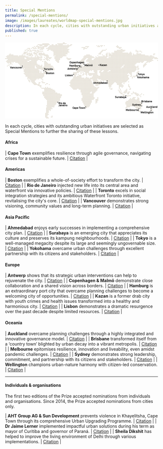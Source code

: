 ```yaml
---
title: Special Mentions
permalink: /special-mentions/
image: /images/laureates/worldmap-special-mentions.jpg
description: In each cycle, cities with outstanding urban initiatives are selected as Special Mentions to further the sharing of these lessons.
published: true
---
```


![Special Mentions](/images/laureates/worldmap-special-mentions.jpg/)

In each cycle, cities with outstanding urban initiatives are selected as Special Mentions to further the sharing of these lessons. 

#### **Africa**

| **Cape Town** exemplifies resilience through agile governance, navigating crises for a sustainable future. | [Citation](/cape-town/) |

#### **Americas**

| **Boston** exemplifies a whole-of-society effort to transform the city. | [Citation](/boston/) |
| **Rio de Janeiro** injected new life into its central area and waterfront via innovative policies. | [Citation](/rio-de-janeiro/) |
| **Toronto** excels in social integration strategies and its ambitious Waterfront Toronto initiative, revitalising the city's core. | [Citation](/toronto/) |
| **Vancouver** demonstrates strong visioning, community values and long-term planning. | [Citation](/vancouver/) |

#### **Asia Pacific**

| **Ahmedabad** enjoys early successes in implementing a comprehensive city plan. | [Citation](/ahmedabad/) |
| **Surabaya** is an emerging city that appreciates its culture and preserves its kampung neighbourhoods. | [Citation](/surabaya/) |
| **Tokyo** is a well-managed megacity despite its large and seemingly ungovernable size. | [Citation](/tokyo/) |
| **Yokohama** overcame urban challenges through excellent partnership with its citizens and stakeholders. | [Citation](/yokohama/) |

#### **Europe**

| **Antwerp** shows that its strategic urban interventions can help to rejuvenate the city. | [Citation](/antwerp/) |
| **Copenhagen & Malmö** demonstrate close collaboration and a shared vision across borders. | [Citation](/copenhagen-malmo/) |
| **Hamburg** is an extraordinary port city that overcame planning challenges to become a welcoming city of opportunities. | [Citation](/hamburg/) |
| **Kazan** is a former drab city with youth crimes and health issues transformed into a healthy and harmonious city. | [Citation](/kazan/) |
| **Lisbon** demonstrates a dramatic resurgence over the past decade despite limited resources. | [Citation](/lisbon/) |

#### **Oceania**

| **Auckland** overcame planning challenges through a highly integrated and innovative governance model. | [Citation](/auckland/) |
| **Brisbane** transformed itself from a ‘country town’ blighted by urban decay into a vibrant metropolis. | [Citation](/brisbane/) |
| **Melbourne** epitomises resilience, innovation and liveability, even amidst pandemic challenges. | [Citation](/melbourne2/) |
| **Sydney** demonstrates strong leadership, commitment, and partnership with its citizens and stakeholders. | [Citation](/sydney/) |
| **Wellington** champions urban-nature harmony with citizen-led conservation. | [Citation](/wellington/) |

---

#### **Individuals & organisations**

The first two editions of the Prize accepted nominations from individuals and organisations. Since 2014, the Prize accepted nominations from cities only.

| **AHT Group AG & Sun Development** prevents violence in Khayelitsha, Cape Town through its comprehensive Urban Upgrading Programme. | [Citation](/khayelitsha/) |
| **Dr Jaime Lerner** implemented impactful urban solutions during his term as mayor of Curitiba and governor of Paraná. | [Citation](/jaime-lerner/) |
| **Sheila Dikshit** has helped to improve the living environment of Delhi through various implementations. | [Citation](/sheila-dikshit/) |
